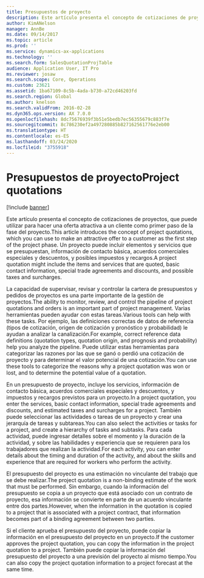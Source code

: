 ```yaml
---
title: Presupuestos de proyecto
description: Este artículo presenta el concepto de cotizaciones de proyectos, que puede utilizar para hacer una oferta atractiva a un cliente como primer paso de la fase del proyecto. Un proyecto puede incluir elementos y servicios que se presupuestan, información de contacto básica, acuerdos comerciales especiales y descuentos, y posibles impuestos y recargos.
author: KimANelson
manager: AnnBe
ms.date: 09/14/2017
ms.topic: article
ms.prod: ''
ms.service: dynamics-ax-applications
ms.technology: ''
ms.search.form: SalesQuotationProjTable
audience: Application User, IT Pro
ms.reviewer: josaw
ms.search.scope: Core, Operations
ms.custom: 23621
ms.assetid: 1ba67109-8c5b-4ada-b730-a72cd46203fd
ms.search.region: Global
ms.author: knelson
ms.search.validFrom: 2016-02-28
ms.dyn365.ops.version: AX 7.0.0
ms.openlocfilehash: 8dc75676939f3b51e5bedb7ec56355679c883f7e
ms.sourcegitcommit: 8c786230ef2a497280885b827162561776e2eb00
ms.translationtype: HT
ms.contentlocale: es-ES
ms.lasthandoff: 03/24/2020
ms.locfileid: "3755918"
---
```

# <a name="project-quotations"></a><span data-ttu-id="d6e1e-104">Presupuestos de proyecto</span><span class="sxs-lookup"><span data-stu-id="d6e1e-104">Project quotations</span></span>

[!include [banner](../includes/banner.md)]

<span data-ttu-id="d6e1e-105">Este artículo presenta el concepto de cotizaciones de proyectos, que puede utilizar para hacer una oferta atractiva a un cliente como primer paso de la fase del proyecto.</span><span class="sxs-lookup"><span data-stu-id="d6e1e-105">This article introduces the concept of project quotations, which you can use to make an attractive offer to a customer as the first step of the project phase.</span></span> <span data-ttu-id="d6e1e-106">Un proyecto puede incluir elementos y servicios que se presupuestan, información de contacto básica, acuerdos comerciales especiales y descuentos, y posibles impuestos y recargos.</span><span class="sxs-lookup"><span data-stu-id="d6e1e-106">A project quotation might include the items and services that are quoted, basic contact information, special trade agreements and discounts, and possible taxes and surcharges.</span></span> 

<span data-ttu-id="d6e1e-107">La capacidad de supervisar, revisar y controlar la cartera de presupuestos y pedidos de proyectos es una parte importante de la gestión de proyectos.</span><span class="sxs-lookup"><span data-stu-id="d6e1e-107">The ability to monitor, review, and control the pipeline of project quotations and orders is an important part of project management.</span></span> <span data-ttu-id="d6e1e-108">Varias herramientas pueden ayudar con estas tareas.</span><span class="sxs-lookup"><span data-stu-id="d6e1e-108">Various tools can help with these tasks.</span></span> <span data-ttu-id="d6e1e-109">Por ejemplo, las definiciones correctas de datos de referencia (tipos de cotización, origen de cotización y pronóstico y probabilidad) le ayudan a analizar la canalización.</span><span class="sxs-lookup"><span data-stu-id="d6e1e-109">For example, correct reference data definitions (quotation types, quotation origin, and prognosis and probability) help you analyze the pipeline.</span></span> <span data-ttu-id="d6e1e-110">Puede utilizar estas herramientas para categorizar las razones por las que se ganó o perdió una cotización de proyecto y para determinar el valor potencial de una cotización.</span><span class="sxs-lookup"><span data-stu-id="d6e1e-110">You can use these tools to categorize the reasons why a project quotation was won or lost, and to determine the potential value of a quotation.</span></span> 

<span data-ttu-id="d6e1e-111">En un presupuesto de proyecto, incluye los servicios, información de contacto básica, acuerdos comerciales especiales y descuentos, y impuestos y recargos previstos para un proyecto.</span><span class="sxs-lookup"><span data-stu-id="d6e1e-111">In a project quotation, you enter the services, basic contact information, special trade agreements and discounts, and estimated taxes and surcharges for a project.</span></span> <span data-ttu-id="d6e1e-112">También puede seleccionar las actividades o tareas de un proyecto y crear una jerarquía de tareas y subtareas.</span><span class="sxs-lookup"><span data-stu-id="d6e1e-112">You can also select the activities or tasks for a project, and create a hierarchy of tasks and subtasks.</span></span> <span data-ttu-id="d6e1e-113">Para cada actividad, puede ingresar detalles sobre el momento y la duración de la actividad, y sobre las habilidades y experiencia que se requieren para los trabajadores que realizan la actividad.</span><span class="sxs-lookup"><span data-stu-id="d6e1e-113">For each activity, you can enter details about the timing and duration of the activity, and about the skills and experience that are required for workers who perform the activity.</span></span> 

<span data-ttu-id="d6e1e-114">El presupuesto del proyecto es una estimación no vinculante del trabajo que se debe realizar.</span><span class="sxs-lookup"><span data-stu-id="d6e1e-114">The project quotation is a non-binding estimate of the work that must be performed.</span></span> <span data-ttu-id="d6e1e-115">Sin embargo, cuando la información del presupuesto se copia a un proyecto que está asociado con un contrato de proyecto, esa información se convierte en parte de un acuerdo vinculante entre dos partes.</span><span class="sxs-lookup"><span data-stu-id="d6e1e-115">However, when the information in the quotation is copied to a project that is associated with a project contract, that information becomes part of a binding agreement between two parties.</span></span> 

<span data-ttu-id="d6e1e-116">Si el cliente aprueba el presupuesto del proyecto, puede copiar la información en el presupuesto del proyecto en un proyecto.</span><span class="sxs-lookup"><span data-stu-id="d6e1e-116">If the customer approves the project quotation, you can copy the information in the project quotation to a project.</span></span> <span data-ttu-id="d6e1e-117">También puede copiar la información del presupuesto del proyecto a una previsión del proyecto al mismo tiempo.</span><span class="sxs-lookup"><span data-stu-id="d6e1e-117">You can also copy the project quotation information to a project forecast at the same time.</span></span>



